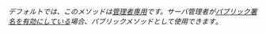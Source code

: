 _デフォルトでは、このメソッドは[管理者専用](../references/http-websocket-apis/admin-api-methods/index.md)です。サーバ管理者が[パブリック署名を有効にしている](../infrastructure/configuration/enable-public-signing.md)場合、パブリックメソッドとして使用できます_。
